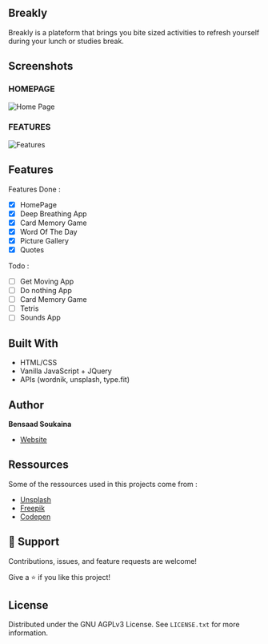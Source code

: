 ## Breakly

Breakly is a plateform that brings you bite sized activities to refresh yourself during your lunch or studies break.

## Screenshots

### HOMEPAGE

![Home Page](./assets/screenshots/Homepage.gif "Home Page")

### FEATURES

![Features](./assets/screenshots/features.gif "Features")

## Features

Features Done :

- [x] HomePage
- [x] Deep Breathing App
- [x] Card Memory Game
- [x] Word Of The Day
- [x] Picture Gallery
- [x] Quotes

Todo :

- [ ] Get Moving App
- [ ] Do nothing App
- [ ] Card Memory Game
- [ ] Tetris
- [ ] Sounds App

## Built With

- HTML/CSS
- Vanilla JavaScript + JQuery
- APIs (wordnik, unsplash, type.fit)

## Author

**Bensaad Soukaina**

- [Website](https://www.linkedin.com/in/soukaina-bensaad/ "Linkedin")

## Ressources

Some of the ressources used in this projects come from :

- [Unsplash](https://unsplash.com/ "Unsplash")
- [Freepik](https://www.freepik.com/ "Freepik")
- [Codepen](https://codepen.io/trending "Codepen")

## 🤝 Support

Contributions, issues, and feature requests are welcome!

Give a ⭐️ if you like this project!

## License

Distributed under the GNU AGPLv3 License. See `LICENSE.txt` for more information.
